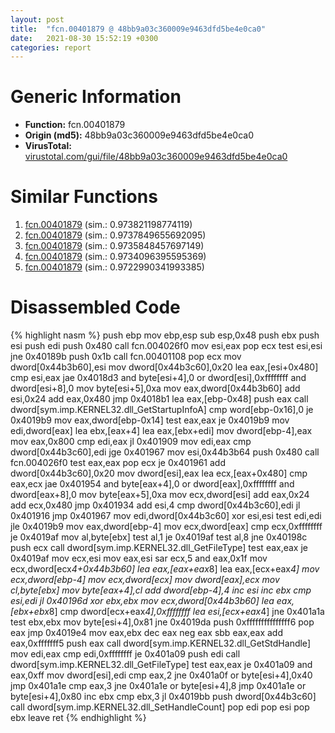```yaml
---
layout: post
title:  "fcn.00401879 @ 48bb9a03c360009e9463dfd5be4e0ca0"
date:   2021-08-30 15:52:19 +0300
categories: report
---
```


# Generic Information
- **Function:** fcn.00401879
- **Origin (md5):** 48bb9a03c360009e9463dfd5be4e0ca0
- **VirusTotal:** [virustotal.com/gui/file/48bb9a03c360009e9463dfd5be4e0ca0][virustotal_ref]



# Similar Functions

1. [fcn.00401879][similar_1_ref] (sim.: 0.973821198774119)
2. [fcn.00401879][similar_2_ref] (sim.: 0.9737849655692095)
3. [fcn.00401879][similar_3_ref] (sim.: 0.9735848457697149)
4. [fcn.00401879][similar_4_ref] (sim.: 0.9734096395595369)
5. [fcn.00401879][similar_5_ref] (sim.: 0.9722990341993385)


# Disassembled Code

{% highlight nasm %}
push ebp
mov ebp,esp
sub esp,0x48
push ebx
push esi
push edi
push 0x480
call fcn.004026f0
mov esi,eax
pop ecx
test esi,esi
jne 0x40189b
push 0x1b
call fcn.00401108
pop ecx
mov dword[0x44b3b60],esi
mov dword[0x44b3c60],0x20
lea eax,[esi+0x480]
cmp esi,eax
jae 0x4018d3
and byte[esi+4],0
or dword[esi],0xffffffff
and dword[esi+8],0
mov byte[esi+5],0xa
mov eax,dword[0x44b3b60]
add esi,0x24
add eax,0x480
jmp 0x4018b1
lea eax,[ebp-0x48]
push eax
call dword[sym.imp.KERNEL32.dll_GetStartupInfoA]
cmp word[ebp-0x16],0
je 0x4019b9
mov eax,dword[ebp-0x14]
test eax,eax
je 0x4019b9
mov edi,dword[eax]
lea ebx,[eax+4]
lea eax,[ebx+edi]
mov dword[ebp-4],eax
mov eax,0x800
cmp edi,eax
jl 0x401909
mov edi,eax
cmp dword[0x44b3c60],edi
jge 0x401967
mov esi,0x44b3b64
push 0x480
call fcn.004026f0
test eax,eax
pop ecx
je 0x401961
add dword[0x44b3c60],0x20
mov dword[esi],eax
lea ecx,[eax+0x480]
cmp eax,ecx
jae 0x401954
and byte[eax+4],0
or dword[eax],0xffffffff
and dword[eax+8],0
mov byte[eax+5],0xa
mov ecx,dword[esi]
add eax,0x24
add ecx,0x480
jmp 0x401934
add esi,4
cmp dword[0x44b3c60],edi
jl 0x401916
jmp 0x401967
mov edi,dword[0x44b3c60]
xor esi,esi
test edi,edi
jle 0x4019b9
mov eax,dword[ebp-4]
mov ecx,dword[eax]
cmp ecx,0xffffffff
je 0x4019af
mov al,byte[ebx]
test al,1
je 0x4019af
test al,8
jne 0x40198c
push ecx
call dword[sym.imp.KERNEL32.dll_GetFileType]
test eax,eax
je 0x4019af
mov ecx,esi
mov eax,esi
sar ecx,5
and eax,0x1f
mov ecx,dword[ecx*4+0x44b3b60]
lea eax,[eax+eax*8]
lea eax,[ecx+eax*4]
mov ecx,dword[ebp-4]
mov ecx,dword[ecx]
mov dword[eax],ecx
mov cl,byte[ebx]
mov byte[eax+4],cl
add dword[ebp-4],4
inc esi
inc ebx
cmp esi,edi
jl 0x40196d
xor ebx,ebx
mov ecx,dword[0x44b3b60]
lea eax,[ebx+ebx*8]
cmp dword[ecx+eax*4],0xffffffff
lea esi,[ecx+eax*4]
jne 0x401a1a
test ebx,ebx
mov byte[esi+4],0x81
jne 0x4019da
push 0xfffffffffffffff6
pop eax
jmp 0x4019e4
mov eax,ebx
dec eax
neg eax
sbb eax,eax
add eax,0xfffffff5
push eax
call dword[sym.imp.KERNEL32.dll_GetStdHandle]
mov edi,eax
cmp edi,0xffffffff
je 0x401a09
push edi
call dword[sym.imp.KERNEL32.dll_GetFileType]
test eax,eax
je 0x401a09
and eax,0xff
mov dword[esi],edi
cmp eax,2
jne 0x401a0f
or byte[esi+4],0x40
jmp 0x401a1e
cmp eax,3
jne 0x401a1e
or byte[esi+4],8
jmp 0x401a1e
or byte[esi+4],0x80
inc ebx
cmp ebx,3
jl 0x4019bb
push dword[0x44b3c60]
call dword[sym.imp.KERNEL32.dll_SetHandleCount]
pop edi
pop esi
pop ebx
leave 
ret 
{% endhighlight %}


[similar_1_ref]: /report/fcn.00401879@cbc200f66cbffbddf5df52f7c0da283a
[similar_2_ref]: /report/fcn.00401879@8912a6bd1add3d8b86feb51a00252709
[similar_3_ref]: /report/fcn.00401879@03566ca6c146fb1f8bfbce50f19cbb41
[similar_4_ref]: /report/fcn.00401879@ea9c1e2eeb951a8e6185c6674c228f98
[similar_5_ref]: /report/fcn.00401879@eac1782291736df208e1220cf8c38a7c
[virustotal_ref]: https://www.virustotal.com/gui/file/48bb9a03c360009e9463dfd5be4e0ca0